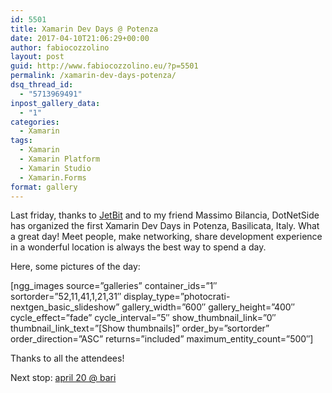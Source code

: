 ```yaml
---
id: 5501
title: Xamarin Dev Days @ Potenza
date: 2017-04-10T21:06:29+00:00
author: fabiocozzolino
layout: post
guid: http://www.fabiocozzolino.eu/?p=5501
permalink: /xamarin-dev-days-potenza/
dsq_thread_id:
  - "5713969491"
inpost_gallery_data:
  - "1"
categories:
  - Xamarin
tags:
  - Xamarin
  - Xamarin Platform
  - Xamarin Studio
  - Xamarin.Forms
format: gallery
---
```

Last friday, thanks to [JetBit](http://www.jetbit.it/)&nbsp;and to my friend Massimo Bilancia, DotNetSide has organized&nbsp;the first Xamarin Dev Days in Potenza, Basilicata, Italy. What a great day! Meet people, make networking, share development experience in a wonderful location is always the best way to spend a day.

Here, some pictures of the day:

[ngg\_images source=&#8221;galleries&#8221; container\_ids=&#8221;1&#8243; sortorder=&#8221;52,11,41,1,21,31&#8243; display\_type=&#8221;photocrati-nextgen\_basic\_slideshow&#8221; gallery\_width=&#8221;600&#8243; gallery\_height=&#8221;400&#8243; cycle\_effect=&#8221;fade&#8221; cycle\_interval=&#8221;5&#8243; show\_thumbnail\_link=&#8221;0&#8243; thumbnail\_link\_text=&#8221;[Show thumbnails]&#8221; order\_by=&#8221;sortorder&#8221; order\_direction=&#8221;ASC&#8221; returns=&#8221;included&#8221; maximum\_entity_count=&#8221;500&#8243;]&nbsp;
  
Thanks to all the attendees!
  
Next stop: [april 20 @ bari](https://www.eventbrite.it/e/biglietti-cloud-first-mobile-first-33439432242)
